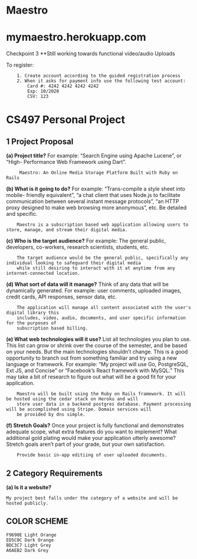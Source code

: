 # Maestro 
# mymaestro.herokuapp.com

Checkpoint 3
**Still working towards functional video/audio Uploads

To register:

		1. Create account according to the guided registration process
		2. When it asks for payment info use the following test account:
			Card #: 4242 4242 4242 4242
			Exp: 10/2020
			CSV: 123


# CS497 Personal Project

## 1 Project Proposal

**(a) Project title?** For example: “Search Engine using Apache Lucene”, or “High- Performance Web Framework using Dart”.
 		
		 Maestro: An Online Media Storage Platform Built with Ruby on Rails
		 
**(b) What is it going to do?** For example: “Trans-compile a style sheet into mobile- friendly equivalent”, 
    “a chat client that uses Node.js to facilitate communication between several instant message protocols”, 
    “an HTTP proxy designed to make web browsing more anonymous”, etc. Be detailed and specific. 	
		
		Maestro is a subscription based web application allowing users to store, manage, and stream their digital media.
		
**(c) Who is the target audience?** For example: The general public, developers, co-workers, research scientists, students, etc.
		
		The target audience would be the general public, specifically any individual looking to safeguard their digital media
		while still desiring to interact with it at anytime from any internet-connected location.

**(d) What sort of data will it manage?** Think of any data that will be dynamically generated. 
	For example: user comments, uploaded images, credit cards, API responses, sensor data, etc. 
		
		The application will manage all content associated with the user's digital library this
		includes, video, audio, documents, and user specific information for the purposes of 
		subscription based billing.
	
**(e) What web technologies will it use?** List all technologies you plan to use. This list can grow or shrink over the course 
	of the semester, and be based on your needs. But the main technologies shouldn’t change. This is a good opportunity to 
	branch out from something familiar and try using a new language or framework. For example: “My project will use Go, PostgreSQL, 
	Ext JS, and Concise” or “Facebook’s React framework with MySQL.” This may take a bit of research to figure out what will be a
	good fit for your application.
	
		Maestro will be built using the Ruby on Rails framework. It will be hosted using the cedar stack on Heroku and will
		store user data in a backend postgres database. Payment processing will be accomplished using Stripe. Domain services will
		be provided by dns simple.

**(f) Stretch Goals?** Once your project is fully functional and demonstrates adequate scope, what extra features do you want to implement? 
	What additional gold plating would make your application utterly awesome? Stretch goals aren’t part of your grade, but your own 
	satisfaction.
		
		Provide basic in-app editiing of user uploaded documents.

## 2 Category Requirements

**(a) Is it a website?**

	My project best falls under the category of a website and will be hosted publicly.
	
##  COLOR SCHEME

	F9690E Light Orange
	ED5C0C Dark Orange
	BDC3C7 Light Grey
	A6AEB2 Dark Grey
